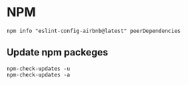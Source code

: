 # NPM

```
npm info "eslint-config-airbnb@latest" peerDependencies
```

## Update npm packeges
```
npm-check-updates -u
npm-check-updates -a
```
